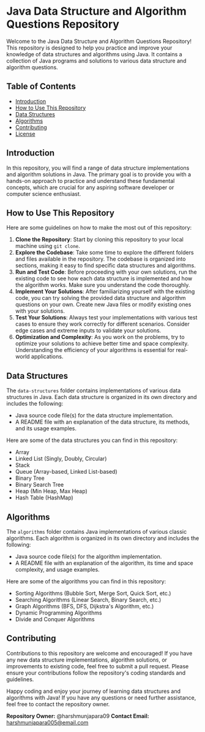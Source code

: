 # Java Data Structure and Algorithm Questions Repository

Welcome to the Java Data Structure and Algorithm Questions Repository! This repository is designed to help you practice and improve your knowledge of data structures and algorithms using Java. It contains a collection of Java programs and solutions to various data structure and algorithm questions.

## Table of Contents
- [Introduction](#introduction)
- [How to Use This Repository](#how-to-use-this-repository)
- [Data Structures](#data-structures)
- [Algorithms](#algorithms)
- [Contributing](#contributing)
- [License](#license)

## Introduction
In this repository, you will find a range of data structure implementations and algorithm solutions in Java. The primary goal is to provide you with a hands-on approach to practice and understand these fundamental concepts, which are crucial for any aspiring software developer or computer science enthusiast.

## How to Use This Repository
Here are some guidelines on how to make the most out of this repository:
1. **Clone the Repository**: Start by cloning this repository to your local machine using `git clone`.
2. **Explore the Codebase**: Take some time to explore the different folders and files available in the repository. The codebase is organized into sections, making it easy to find specific data structures and algorithms.
3. **Run and Test Code**: Before proceeding with your own solutions, run the existing code to see how each data structure is implemented and how the algorithm works. Make sure you understand the code thoroughly.
4. **Implement Your Solutions**: After familiarizing yourself with the existing code, you can try solving the provided data structure and algorithm questions on your own. Create new Java files or modify existing ones with your solutions.
5. **Test Your Solutions**: Always test your implementations with various test cases to ensure they work correctly for different scenarios. Consider edge cases and extreme inputs to validate your solutions.
6. **Optimization and Complexity**: As you work on the problems, try to optimize your solutions to achieve better time and space complexity. Understanding the efficiency of your algorithms is essential for real-world applications.

## Data Structures
The `data-structures` folder contains implementations of various data structures in Java. Each data structure is organized in its own directory and includes the following:
- Java source code file(s) for the data structure implementation.
- A README file with an explanation of the data structure, its methods, and its usage examples.

Here are some of the data structures you can find in this repository:
- Array
- Linked List (Singly, Doubly, Circular)
- Stack
- Queue (Array-based, Linked List-based)
- Binary Tree
- Binary Search Tree
- Heap (Min Heap, Max Heap)
- Hash Table (HashMap)

## Algorithms
The `algorithms` folder contains Java implementations of various classic algorithms. Each algorithm is organized in its own directory and includes the following:
- Java source code file(s) for the algorithm implementation.
- A README file with an explanation of the algorithm, its time and space complexity, and usage examples.

Here are some of the algorithms you can find in this repository:
- Sorting Algorithms (Bubble Sort, Merge Sort, Quick Sort, etc.)
- Searching Algorithms (Linear Search, Binary Search, etc.)
- Graph Algorithms (BFS, DFS, Dijkstra's Algorithm, etc.)
- Dynamic Programming Algorithms
- Divide and Conquer Algorithms

## Contributing
Contributions to this repository are welcome and encouraged! If you have any new data structure implementations, algorithm solutions, or improvements to existing code, feel free to submit a pull request. Please ensure your contributions follow the repository's coding standards and guidelines.

Happy coding and enjoy your journey of learning data structures and algorithms with Java! If you have any questions or need further assistance, feel free to contact the repository owner.

**Repository Owner:** @harshmunjapara09
**Contact Email:** harshmunjapara005@email.com
